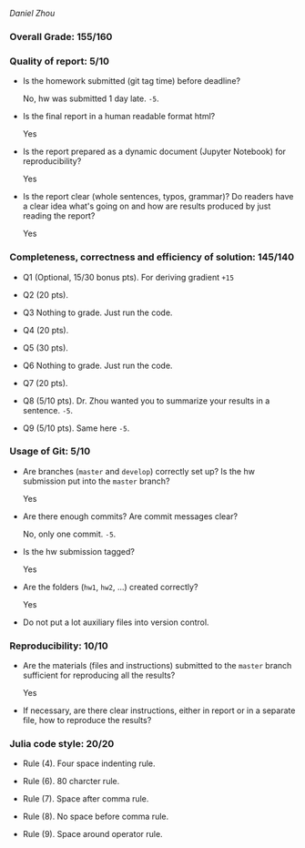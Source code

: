 *Daniel Zhou*

### Overall Grade: 155/160

### Quality of report: 5/10

-   Is the homework submitted (git tag time) before deadline? 

    No, hw was submitted 1 day late. `-5`.
  
-   Is the final report in a human readable format html? 

    Yes
  
-   Is the report prepared as a dynamic document (Jupyter Notebook) for reproducibility?

    Yes
  
-   Is the report clear (whole sentences, typos, grammar)? Do readers have a clear idea what's going on and how are results produced by just reading the report? 

    Yes
  
### Completeness, correctness and efficiency of solution: 145/140

- Q1 (Optional, 15/30 bonus pts). For deriving gradient `+15`

- Q2 (20 pts). 

- Q3 Nothing to grade. Just run the code.

- Q4 (20 pts). 

- Q5 (30 pts). 

- Q6 Nothing to grade. Just run the code. 

- Q7 (20 pts). 

- Q8 (5/10 pts).  Dr. Zhou wanted you to summarize your results in a sentence. `-5`.

- Q9 (5/10 pts).  Same here `-5`.

	    
### Usage of Git: 5/10

- Are branches (`master` and `develop`) correctly set up? Is the hw submission put into the `master` branch?

    Yes
  
- Are there enough commits? Are commit messages clear? 
          
    No, only one commit. `-5`.
  
- Is the hw submission tagged? 

    Yes
  
- Are the folders (`hw1`, `hw2`, ...) created correctly? 
  
    Yes
  
- Do not put a lot auxiliary files into version control. 


### Reproducibility: 10/10

- Are the materials (files and instructions) submitted to the `master` branch sufficient for reproducing all the results? 

    Yes
  
- If necessary, are there clear instructions, either in report or in a separate file, how to reproduce the results?

  
### Julia code style: 20/20

- Rule (4). Four space indenting rule. 

- Rule (6). 80 charcter rule.

- Rule (7). Space after comma rule.

- Rule (8). No space before comma rule.

- Rule (9). Space around operator rule.
